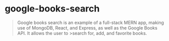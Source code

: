 # google-books-search

>Google books search is an example of a full-stack MERN app, making use of MongoDB, React, and Express, as well as the Google Books API. It allows the user to >search for, add, and favorite books.
